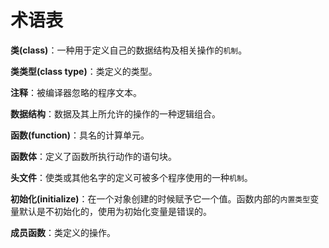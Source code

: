 术语表
======
**类(class)**：一种用于定义自己的数据结构及相关操作的`机制`。

**类类型(class type)**：类定义的类型。

**注释**：被编译器忽略的程序文本。

**数据结构**：数据及其上所允许的操作的一种逻辑组合。

**函数(function)**：具名的计算单元。

**函数体**：定义了函数所执行动作的语句块。

**头文件**：使类或其他名字的定义可被多个程序使用的一种`机制`。

**初始化(initialize)**：在一个对象创建的时候赋予它一个值。函数内部的`内置类型`变量默认是不初始化的，使用为初始化变量是错误的。

**成员函数**：类定义的操作。
